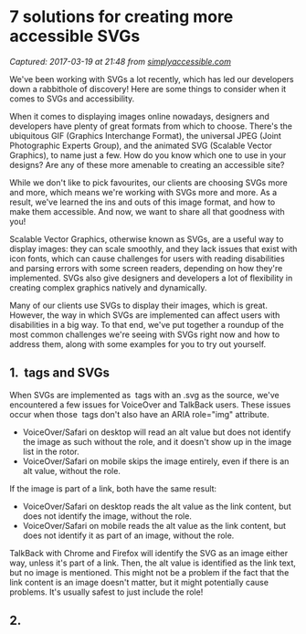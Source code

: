 # 7 solutions for creating more accessible SVGs

_Captured: 2017-03-19 at 21:48 from [simplyaccessible.com](http://simplyaccessible.com/article/7-solutions-svgs/)_

We've been working with SVGs a lot recently, which has led our developers down a rabbithole of discovery! Here are some things to consider when it comes to SVGs and accessibility.

When it comes to displaying images online nowadays, designers and developers have plenty of great formats from which to choose. There's the ubiquitous GIF (Graphics Interchange Format), the universal JPEG (Joint Photographic Experts Group), and the animated SVG (Scalable Vector Graphics), to name just a few. How do you know which one to use in your designs? Are any of these more amenable to creating an accessible site?

While we don't like to pick favourites, our clients are choosing SVGs more and more, which means we're working with SVGs more and more. As a result, we've learned the ins and outs of this image format, and how to make them accessible. And now, we want to share all that goodness with you!

Scalable Vector Graphics, otherwise known as SVGs, are a useful way to display images: they can scale smoothly, and they lack issues that exist with icon fonts, which can cause challenges for users with reading disabilities and parsing errors with some screen readers, depending on how they're implemented. SVGs also give designers and developers a lot of flexibility in creating complex graphics natively and dynamically.

Many of our clients use SVGs to display their images, which is great. However, the way in which SVGs are implemented can affect users with disabilities in a big way. To that end, we've put together a roundup of the most common challenges we're seeing with SVGs right now and how to address them, along with some examples for you to try out yourself.

## 1\. <img> tags and SVGs

When SVGs are implemented as <img> tags with an .svg as the source, we've encountered a few issues for VoiceOver and TalkBack users. These issues occur when those <img> tags don't also have an ARIA role="img" attribute.

  * VoiceOver/Safari on desktop will read an alt value but does not identify the image as such without the role, and it doesn't show up in the image list in the rotor.
  * VoiceOver/Safari on mobile skips the image entirely, even if there is an alt value, without the role.

If the image is part of a link, both have the same result:

  * VoiceOver/Safari on desktop reads the alt value as the link content, but does not identify the image, without the role.
  * VoiceOver/Safari on mobile reads the alt value as the link content, but does not identify it as part of an image, without the role.

TalkBack with Chrome and Firefox will identify the SVG as an image either way, unless it's part of a link. Then, the alt value is identified as the link text, but no image is mentioned. This might not be a problem if the fact that the link content is an image doesn't matter, but it might potentially cause problems. It's usually safest to just include the role!

## 2\. <title> tags and SVGs

We often see examples of making SVGs accessible by simply adding a <title> element within the inline <svg>. While this does help in some situations, like a lone SVG icon within a link, adding a <title> element doesn't make SVGs accessible in all browsing environments.

For example, when using Firefox and NVDA, a link containing an SVG would be recognized as a link, but the text within the <title> element would not be announced. NVDA announces the path within the href attribute only.

Adding an aria-labelledby attribute to the SVG can help expose the text within the <title> element to the browser's accessibility API. However, even with this in place, NVDA does not announce the <title> text as we might expect.

Our most recommended approach when it comes to browser support and consistency across screen readers is to add a visually-hidden element as a sibling element to the <svg>. With this implementation, we've found that all browser and screen reader combinations tested were able to announce the link with the expected text announcement.

We also recommend adding aria-hidden="true" to the <svg> element itself. This is to help prevent having any other text that may be embedded within the SVG be announced by screen readers. Then, the only text that should be announced would be the content within that visually-hidden element.

## 3\. IE focus bug with focusable elements

The <svg> elements inside focusable elements (like links or buttons) in Internet Explorer default to focusable="true" due to a bug. This causes both the parent element and the <svg> to receive focus. The focus indicator disappears when the image file receives focus, which is a problem for sighted keyboard-only users. Additionally, some screen readers read the content twice since parts of it get focus twice.

The way to fix this is to add focusable="false" to the <svg> to set the attribute to what it should be by default.

Here's an example with the [focus broken](http://simplyaccessible.com/wordpress/wp-content/uploads/2017/03/ie-svg-focus-broken.gif), and here's one with the [focus fixed](http://simplyaccessible.com/wordpress/wp-content/uploads/2017/03/ie-svg-focus-fixed.gif).

## 4\. Safari 10 focus bug with <use>

When accessed in Safari 10, <svg> that have <use> elements without whitespace between the parent <svg> and child <use> tags prevent focus from moving past the <svg>. This is an issue for all desktop Safari keyboard users. This is fixed in WebKit Nightly, so it may not affect more tech-savvy users, but users who keep Safari up to date in the normal channels will run into problems.

The solution, thankfully, is to just add whitespace around the <use> tags like so:
    
    
    <svg> <use>...</use> </svg>

Check out some more [discussion on VoiceOver and <use> over at allyjs.io](https://allyjs.io/tutorials/focusing-in-svg.html#the-use-element).

## 5\. Aria-label inconsistency

Another VoiceOver issue! An aria-label value reads consistently on <svg> elements that are children of a focusable control, like a link or button, but it's skipped by VoiceOver/Safari on iOS and OS X/macOS when the aria-label is used on a non-focusable element.

To prevent conflicts, we recommend using aria-hidden on the <svg> and using CSS to visually hide a text equivalent instead of relying on aria-label or similar techniques, just like we recommend for the <title> scenario discussed earlier.

## 6\. IE8 and below render <desc>

Internet Explorer 8 and below will visually render the content found in the <desc>…</desc> tags. A conditional can be used to hide this from old Internet Explorer versions.

## 7\. Colour contrast

While not a bug per se, we also see a lot of cases where designers and developers don't plan for colour contrast issues for SVGs. Since SVGs function just like transparent GIFs in how they are displayed, different page background colors and effects can cause unanticipated issues for low vision users.

For example, a black SVG icon that's perfectly visible with a white page background is going to be invisible in a Windows High Contrast theme that uses a black background. This is a common use case for users who use High Contrast settings due to light sensitivity or related issues. When you provide a solid background or contrasting border for SVGs, you can help avoid those kinds of problems.

Every image format has its pros and cons, and SVGs are no different. In spite of these potential snags, SVGs have a lot going for them. What accessibility issues have you noticed with SVGs? How did you solve the problems? How are SVGs as a format better for you than traditional images in your designs? We'd love to hear about it in the comments below.

![](http://simplyaccessible.com/wordpress/wp-content/themes/sa-wp-2014/images/articles-category-development-icon.svg)

![](http://simplyaccessible.com/wordpress/wp-content/themes/sa-wp-2014/images/articles-category-design-icon.svg)

